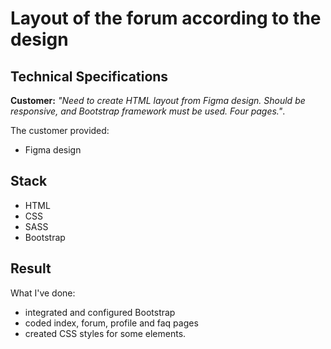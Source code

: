 # Layout of the forum according to the design

## Technical Specifications

**Customer:** *"Need to create HTML layout from Figma design. Should be responsive, and Bootstrap framework must be used. Four pages."*.

The customer provided:

- Figma design

## Stack

- HTML
- CSS
- SASS
- Bootstrap

## Result

What I've done:

- integrated and configured Bootstrap
- coded index, forum, profile and faq pages
- created CSS styles for some elements.

